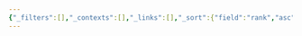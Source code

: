 ```yaml
---
{"_filters":[],"_contexts":[],"_links":[],"_sort":{"field":"rank","asc":false,"group":false},"dg-publish":true,"dg-home":true,"permalink":"/vault/","tags":["gardenEntry"],"dgPassFrontmatter":true}
---
```


